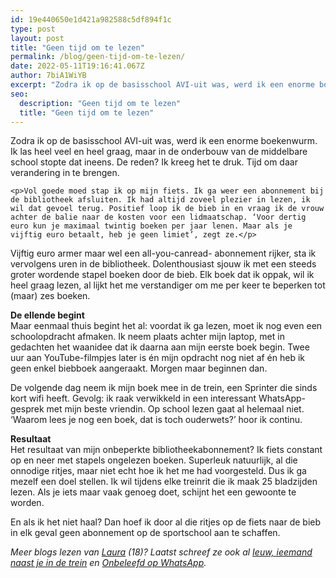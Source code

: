 ```yaml
---
id: 19e440650e1d421a982588c5df894f1c
type: post
layout: post
title: "Geen tijd om te lezen"
permalink: /blog/geen-tijd-om-te-lezen/
date: 2022-05-11T19:16:41.067Z
author: 7biA1WiYB
excerpt: "Zodra ik op de basisschool AVI-uit was, werd ik een enorme boekenwurm. Ik las heel veel en heel graag, maar in de onderbouw van de middelbare school stopte dat ineens. De reden? Ik kreeg het te druk. Tijd om daar verandering in te brengen.  "
seo:
  description: "Geen tijd om te lezen"
  title: "Geen tijd om te lezen"
---
```

Zodra ik op de basisschool AVI-uit was, werd ik een enorme boekenwurm. Ik las heel veel en heel graag, maar in de onderbouw van de middelbare school stopte dat ineens. De reden? Ik kreeg het te druk. Tijd om daar verandering in te brengen.  

    <p>Vol goede moed stap ik op mijn fiets. Ik ga weer een abonnement bij de bibliotheek afsluiten. Ik had altijd zoveel plezier in lezen, ik wil dat gevoel terug. Positief loop ik de bieb in en vraag ik de vrouw achter de balie naar de kosten voor een lidmaatschap. ‘Voor dertig euro kun je maximaal twintig boeken per jaar lenen. Maar als je vijftig euro betaalt, heb je geen limiet’, zegt ze.</p>
<p>Vijftig euro armer maar wel een all-you-canread- abonnement rijker, sta ik vervolgens uren in de bibliotheek. Dolenthousiast sjouw ik met een steeds groter wordende stapel boeken door de bieb. Elk boek dat ik oppak, wil ik heel graag lezen, al lijkt het me verstandiger om me per keer te beperken tot (maar) zes boeken. </p>
<p><strong>De ellende begint</strong><br>Maar eenmaal thuis begint het al: voordat ik ga lezen, moet ik nog even een schoolopdracht afmaken. Ik neem plaats achter mijn laptop, met in gedachten het waanidee dat ik daarna aan mijn eerste boek begin. Twee uur aan YouTube-filmpjes later is én mijn opdracht nog niet af én heb ik geen enkel biebboek aangeraakt. Morgen maar beginnen dan.</p>
<p>De volgende dag neem ik mijn boek mee in de trein, een Sprinter die sinds kort wifi heeft. Gevolg: ik raak verwikkeld in een interessant WhatsApp-gesprek met mijn beste vriendin. Op school lezen gaat al helemaal niet. ‘Waarom lees je nog een boek, dat is toch ouderwets?’ hoor ik continu.</p>
<p><strong>Resultaat</strong><br>Het resultaat van mijn onbeperkte bibliotheekabonnement? Ik fiets constant op en neer met stapels ongelezen boeken. Superleuk natuurlijk, al die onnodige ritjes, maar niet echt hoe ik het me had voorgesteld. Dus ik ga mezelf een doel stellen. Ik wil tijdens elke treinrit die ik maak 25 bladzijden lezen. Als je iets maar vaak genoeg doet, schijnt het een gewoonte te worden. </p>
<p>En als ik het niet haal? Dan hoef ik door al die ritjes op de fiets naar de bieb in elk geval geen abonnement op de sportschool aan te schaffen.</p>
<p><em>Meer blogs lezen van <a href="https://7dagen.netlify.app/users/laura-schouten">Laura</a> (18)? Laatst schreef ze ook al <a href="https://7dagen.netlify.app/blog/ieuw-iemand-naast-je-de-trein?platform=hootsuite">Ieuw, ieemand naast je in de trein</a> en <a href="https://7dagen.netlify.app/blog/onbeleefd-op-whatsapp">Onbeleefd op WhatsApp</a>. </em></p>  
